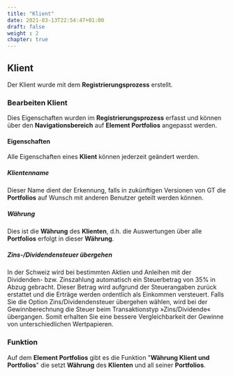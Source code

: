 ```yaml
---
title: "Klient"
date: 2021-03-13T22:54:47+01:00
draft: false
weight : 2
chapter: true
---
```

## Klient
Der Klient wurde mit dem **Registrierungsprozess** erstellt.

### Bearbeiten Klient
Dies Eigenschaften wurden im **Registrierungsprozess** erfasst und können über den **Navigationsbereich** auf **Element Portfolios** angepasst werden.

#### Eigenschaften
Alle Eigenschaften eines **Klient** können jederzeit geändert werden.

##### Klientenname
Dieser Name dient der Erkennung, falls in zukünftigen Versionen von GT die **Portfolios** auf Wunsch mit anderen Benutzer geteilt werden können.

##### Währung
Dies ist die **Währung** des **Klienten**, d.h. die Auswertungen über alle **Portfolios** erfolgt in dieser **Währung**.

##### Zins-/Dividendensteuer übergehen
In der Schweiz wird bei bestimmten Aktien und Anleihen mit der Dividenden- bzw. Zinszahlung automatisch ein Steuerbetrag von 35% in Abzug gebracht. Dieser Betrag wird aufgrund der Steuerangaben zurück erstattet und die Erträge werden ordentlich als Einkommen versteuert. Falls Sie die Option Zins/Dividendensteuer übergehen wählen, wird  bei der Gewinnberechnung die Steuer beim Transaktionstyp »Zins/Dividende« übergangen. Somit erhalten Sie eine bessere Vergleichbarkeit der Gewinne von unterschiedlichen Wertpapieren.

### Funktion
Auf dem **Element Portfolios** gibt es die Funktion "**Währung Klient und Portfolios**" die setzt **Währung** des **Klienten** und all seiner **Portfolios**.